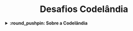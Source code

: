 <h1 align="center">Desafios Codelândia</h1>

<details>
    <summary><strong>:round_pushpin: Sobre a Codelândia</strong></summary>
    <p>
        Codelândia é uma comunidade de programação e tecnologia. <br>
        <strong>Fundador:</strong> <code><a href="https://github.com/iuricode">IuriCode</a></code> <br>
        <strong>Faça parte da comunidade:</strong> <i><a href="https://discord.gg/QevDJqCzaY">Servidor no Discord</a></i>
    </p>
</details>
